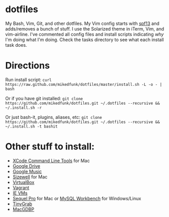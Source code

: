 # dotfiles

My Bash, Vim, Git, and other dotfiles. My Vim config starts with [spf13](https://github.com/spf13/spf13-vim) and adds/removes a bunch of stuff. I use the Solarized theme in iTerm, Vim, and vim-airline. I've commented all config files and install scripts indicating *why* I'm doing what I'm doing. Check the tasks directory to see what each install task does.

# Directions

Run install script: ```curl https://raw.github.com/mikedfunk/dotfiles/master/install.sh -L -o - | bash```

Or if you have git installed: ```git clone https://github.com/mikedfunk/dotfiles.git ~/.dotfiles --recursive && ~/.install.sh -r```

Or just bash-it, plugins, aliases, etc: ```git clone https://github.com/mikedfunk/dotfiles.git ~/.dotfiles --recursive && ~/.install.sh -t bashit```

# Other stuff to install:

* [XCode Command Line Tools](https://developer.apple.com/downloads/index.action) for Mac
* [Google Drive](https://tools.google.com/dlpage/drive)
* [Google Music](https://support.google.com/googleplay/answer/1229970?hl=en)
* [Sizewell](http://sizewellplugin.com/) for Mac
* [VirtualBox](http://virtualbox.org)
* [Vagrant](http://www.vagrantup.com/downloads)
* [IE VMs](https://github.com/xdissent/ievms)
* [Sequel Pro](http://www.sequelpro.com/) for Mac or [MySQL Workbench](http://dev.mysql.com/downloads/tools/workbench/) for Windows/Linux
* [TinyGrab](http://tinygrab.com/download.php)
* [MacGDBP](http://www.bluestatic.org/software/macgdbp/)

